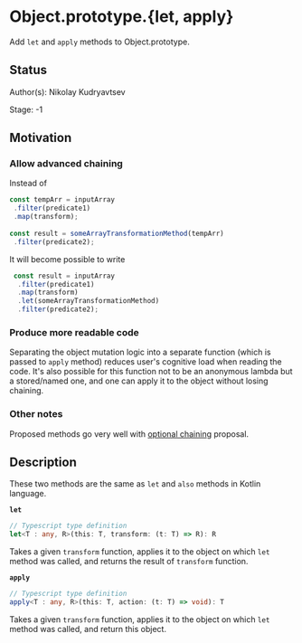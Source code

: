 # Object.prototype.{let, apply}

Add `let` and `apply` methods to Object.prototype.

## Status

Author(s): Nikolay Kudryavtsev

Stage: -1

## Motivation

### Allow advanced chaining

Instead of

```javascript
const tempArr = inputArray
 .filter(predicate1)
 .map(transform);
 
const result = someArrayTransformationMethod(tempArr)
 .filter(predicate2);
```

It will become possible to write

```javascript
 const result = inputArray
  .filter(predicate1)
  .map(transform)
  .let(someArrayTransformationMethod)
  .filter(predicate2);
```

### Produce more readable code

Separating the object mutation logic into a separate function (which is passed to `apply` method) reduces user's cognitive load when reading the code.
It's also possible for this function not to be an anonymous lambda but a stored/named one, and one can apply it to the object without losing chaining.

### Other notes

Proposed methods go very well with [optional chaining](https://github.com/tc39/proposal-optional-chaining) proposal.

## Description

These two methods are the same as `let` and `also` methods in Kotlin language.

**`let`**

```typescript
// Typescript type definition
let<T : any, R>(this: T, transform: (t: T) => R): R
```

Takes a given `transform` function, applies it to the object on which `let` method was called, and returns the result of `transform` function.

**`apply`**

```typescript
// Typescript type definition
apply<T : any, R>(this: T, action: (t: T) => void): T
```

Takes a given `transform` function, applies it to the object on which `let` method was called, and return this object.